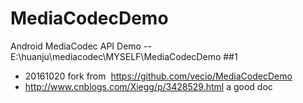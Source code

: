 # MediaCodecDemo
Android MediaCodec API Demo
-- E:\huanju\mediacodec\MYSELF\MediaCodecDemo
##1 
- 20161020 fork from  https://github.com/vecio/MediaCodecDemo
-   http://www.cnblogs.com/Xiegg/p/3428529.html  a good  doc
